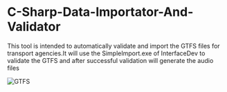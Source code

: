# C-Sharp-Data-Importator-And-Validator
This tool is intended to automatically validate and import the GTFS files for transport agencies.It will use the SimpleImport.exe of InterfaceDev to validate the GTFS and after successful validation will generate the audio files

![GTFS](https://user-images.githubusercontent.com/44755977/60195705-94cb7480-9809-11e9-9866-5d19dfecd4d8.png)
